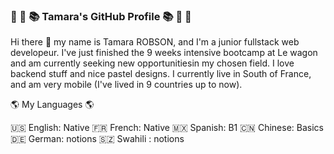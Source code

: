 ### 🏺 👣 📚  Tamara's GitHub Profile  📚 👣 🏺 

Hi there 👋 my name is Tamara ROBSON, and I'm a junior fullstack web developeur. I've just finished the 9 weeks intensive bootcamp at Le wagon and am currently seeking new opportunitiesin my chosen field. I love backend stuff and nice pastel designs. 
I currently live in South of France, and am very mobile (I've lived in 9 countries up to now). 

<!--
**Tamy-Tam/Tamy-Tam** is a ✨ _special_ ✨ repository because its `README.md` (this file) appears on your GitHub profile.

Here are some ideas to get you started:

- 🔭 I’m currently working on finding a job in my newly chosen career & enhancing my JavaScript skills
- 🌱 I’m currently learning JavaScript and React
- 👯 I’m looking to collaborate on great innovative web applications
- 🤔 I’m looking for help with finding a job as a junior fullstack developer
- 💬 Ask me about international relations, cool books & living in exotic places
- 📫 How to reach me: tamara.jade.robson@gmail.com or on LinkedIn www.linkedin.com/in/tamara-robson
- ⚡ Fun fact: I read LoTR when I was 9 
-->

🌎 My Languages 🌎
<!-- -->
🇺🇸 English: Native
🇫🇷 French: Native
🇲🇽 Spanish: B1
🇨🇳 Chinese: Basics
🇩🇪 German: notions
🇸🇿 Swahili : notions


